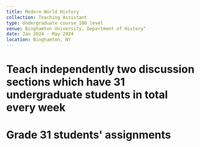 ```yaml
---
title: Modern World History
collection: Teaching Assistant
type: Undergraduate course_100 level
venue: Binghamton University, Department of History"
date: Jan 2024 - May 2024
location: Binghamton, NY
---
```


Teach independently two discussion sections which have 31 undergraduate students in total every week
======

Grade 31 students' assignments
======
